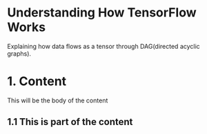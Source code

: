 # Understanding How TensorFlow Works


Explaining  how data flows as a tensor through DAG(directed acyclic graphs).

<h1>1. Content</h1>

This will be the body of the content

<h2>1.1 This is part of the content </h2>


